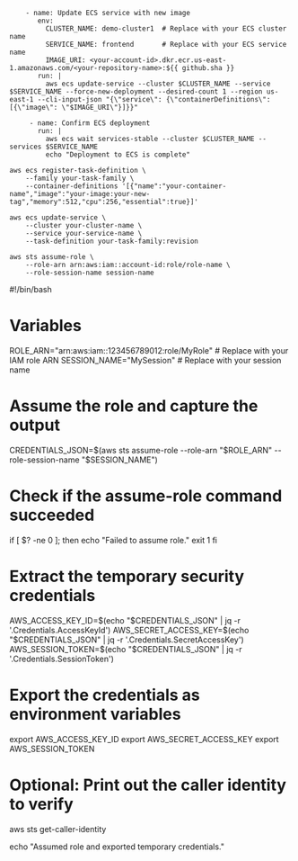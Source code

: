  ```
     - name: Update ECS service with new image
        env:
          CLUSTER_NAME: demo-cluster1  # Replace with your ECS cluster name
          SERVICE_NAME: frontend       # Replace with your ECS service name
          IMAGE_URI: <your-account-id>.dkr.ecr.us-east-1.amazonaws.com/<your-repository-name>:${{ github.sha }}
        run: |
          aws ecs update-service --cluster $CLUSTER_NAME --service $SERVICE_NAME --force-new-deployment --desired-count 1 --region us-east-1 --cli-input-json "{\"service\": {\"containerDefinitions\": [{\"image\": \"$IMAGE_URI\"}]}}"

      - name: Confirm ECS deployment
        run: |
          aws ecs wait services-stable --cluster $CLUSTER_NAME --services $SERVICE_NAME
          echo "Deployment to ECS is complete"
```

```
aws ecs register-task-definition \
    --family your-task-family \
    --container-definitions '[{"name":"your-container-name","image":"your-image:your-new-tag","memory":512,"cpu":256,"essential":true}]'

aws ecs update-service \
    --cluster your-cluster-name \
    --service your-service-name \
    --task-definition your-task-family:revision
```

```
aws sts assume-role \
    --role-arn arn:aws:iam::account-id:role/role-name \
    --role-session-name session-name

```
#!/bin/bash

# Variables
ROLE_ARN="arn:aws:iam::123456789012:role/MyRole"  # Replace with your IAM role ARN
SESSION_NAME="MySession"  # Replace with your session name

# Assume the role and capture the output
CREDENTIALS_JSON=$(aws sts assume-role --role-arn "$ROLE_ARN" --role-session-name "$SESSION_NAME")

# Check if the assume-role command succeeded
if [ $? -ne 0 ]; then
    echo "Failed to assume role."
    exit 1
fi

# Extract the temporary security credentials
AWS_ACCESS_KEY_ID=$(echo "$CREDENTIALS_JSON" | jq -r '.Credentials.AccessKeyId')
AWS_SECRET_ACCESS_KEY=$(echo "$CREDENTIALS_JSON" | jq -r '.Credentials.SecretAccessKey')
AWS_SESSION_TOKEN=$(echo "$CREDENTIALS_JSON" | jq -r '.Credentials.SessionToken')

# Export the credentials as environment variables
export AWS_ACCESS_KEY_ID
export AWS_SECRET_ACCESS_KEY
export AWS_SESSION_TOKEN

# Optional: Print out the caller identity to verify
aws sts get-caller-identity

echo "Assumed role and exported temporary credentials."
```
